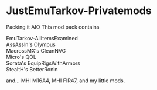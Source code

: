 # JustEmuTarkov-Privatemods
Packing it AIO
This mod pack contains

EmuTarkov-AllItemsExamined<br>
AssAssln's Olympus<br>
MacrossMX's CleanNVG<br>
Micro's QOL<br>
Sorata's EquipRigsWithArmors<br>
StealtH's BetterRonin<br>

and... MHI M16A4, MHI FIR47, and my little mods.
